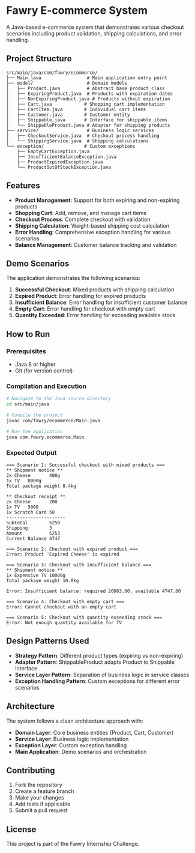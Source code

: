 # Fawry E-commerce System

A Java-based e-commerce system that demonstrates various checkout scenarios including product validation, shipping calculations, and error handling.

## Project Structure

```
src/main/java/com/fawry/ecommerce/
├── Main.java                 # Main application entry point
├── model/                    # Domain models
│   ├── Product.java          # Abstract base product class
│   ├── ExpiringProduct.java  # Products with expiration dates
│   ├── NonExpiringProduct.java # Products without expiration
│   ├── Cart.java            # Shopping cart implementation
│   ├── CartItem.java        # Individual cart items
│   ├── Customer.java        # Customer entity
│   ├── Shippable.java       # Interface for shippable items
│   └── ShippableProduct.java # Adapter for shipping products
├── service/                  # Business logic services
│   ├── CheckoutService.java  # Checkout process handling
│   └── ShippingService.java  # Shipping calculations
└── exception/               # Custom exceptions
    ├── EmptyCartException.java
    ├── InsufficientBalanceException.java
    ├── ProductExpiredException.java
    └── ProductOutOfStockException.java
```

## Features

- **Product Management**: Support for both expiring and non-expiring products
- **Shopping Cart**: Add, remove, and manage cart items
- **Checkout Process**: Complete checkout with validation
- **Shipping Calculation**: Weight-based shipping cost calculation
- **Error Handling**: Comprehensive exception handling for various scenarios
- **Balance Management**: Customer balance tracking and validation

## Demo Scenarios

The application demonstrates the following scenarios:

1. **Successful Checkout**: Mixed products with shipping calculation
2. **Expired Product**: Error handling for expired products
3. **Insufficient Balance**: Error handling for insufficient customer balance
4. **Empty Cart**: Error handling for checkout with empty cart
5. **Quantity Exceeded**: Error handling for exceeding available stock

## How to Run

### Prerequisites
- Java 8 or higher
- Git (for version control)

### Compilation and Execution

```bash
# Navigate to the Java source directory
cd src/main/java

# Compile the project
javac com/fawry/ecommerce/Main.java

# Run the application
java com.fawry.ecommerce.Main
```

### Expected Output

```
=== Scenario 1: Successful checkout with mixed products ===
** Shipment notice **
2x Cheese       400g
1x TV   8000g
Total package weight 8.4kg

** Checkout receipt **
2x Cheese       200
1x TV   5000
1x Scratch Card 50
----------------------
Subtotal        5250
Shipping        3
Amount          5253
Current Balance 4747

=== Scenario 2: Checkout with expired product ===
Error: Product 'Expired Cheese' is expired

=== Scenario 3: Checkout with insufficient balance ===
** Shipment notice **
1x Expensive TV 10000g
Total package weight 10.0kg

Error: Insufficient balance: required 20003.00, available 4747.00

=== Scenario 4: Checkout with empty cart ===
Error: Cannot checkout with an empty cart

=== Scenario 5: Checkout with quantity exceeding stock ===
Error: Not enough quantity available for TV
```

## Design Patterns Used

- **Strategy Pattern**: Different product types (expiring vs non-expiring)
- **Adapter Pattern**: ShippableProduct adapts Product to Shippable interface
- **Service Layer Pattern**: Separation of business logic in service classes
- **Exception Handling Pattern**: Custom exceptions for different error scenarios

## Architecture

The system follows a clean architecture approach with:

- **Domain Layer**: Core business entities (Product, Cart, Customer)
- **Service Layer**: Business logic implementation
- **Exception Layer**: Custom exception handling
- **Main Application**: Demo scenarios and orchestration

## Contributing

1. Fork the repository
2. Create a feature branch
3. Make your changes
4. Add tests if applicable
5. Submit a pull request

## License

This project is part of the Fawry Internship Challenge.
